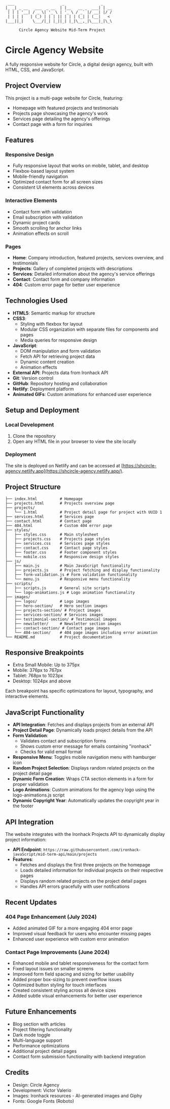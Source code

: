 ```
 ___                     _                _
|_ _| _ __   ___  _ __  | |__   __ _  ___| | __
 | | | '__| / _ \| '_ \ | '_ \ / _` |/ __| |/ /
 | | | |   | (_) | | | || | | | (_| | (__|   <
|___||_|    \___/|_| |_||_| |_|\__,_|\___|_|\_\

      Circle Agency Website Mid-Term Project
```

# Circle Agency Website

A fully responsive website for Circle, a digital design agency, built with HTML, CSS, and JavaScript.

## Project Overview

This project is a multi-page website for Circle, featuring:
- Homepage with featured projects and testimonials
- Projects page showcasing the agency's work
- Services page detailing the agency's offerings
- Contact page with a form for inquiries

## Features

### Responsive Design
- Fully responsive layout that works on mobile, tablet, and desktop
- Flexbox-based layout system
- Mobile-friendly navigation
- Optimized contact form for all screen sizes
- Consistent UI elements across devices

### Interactive Elements
- Contact form with validation
- Email subscription with validation
- Dynamic project cards
- Smooth scrolling for anchor links
- Animation effects on scroll

### Pages
- **Home**: Company introduction, featured projects, services overview, and testimonials
- **Projects**: Gallery of completed projects with descriptions
- **Services**: Detailed information about the agency's service offerings
- **Contact**: Contact form and company information
- **404**: Custom error page for better user experience

## Technologies Used

- **HTML5**: Semantic markup for structure
- **CSS3**:
  - Styling with flexbox for layout
  - Modular CSS organization with separate files for components and pages
  - Media queries for responsive design
- **JavaScript**:
  - DOM manipulation and form validation
  - Fetch API for retrieving project data
  - Dynamic content creation
  - Animation effects
- **External API**: Projects data from Ironhack API
- **Git**: Version control
- **GitHub**: Repository hosting and collaboration
- **Netlify**: Deployment platform
- **Animated GIFs**: Custom animations for enhanced user experience

## Setup and Deployment

### Local Development
1. Clone the repository
2. Open any HTML file in your browser to view the site locally

### Deployment
The site is deployed on Netlify and can be accessed at [https://shcircle-agency.netlify.app](https://shcircle-agency.netlify.app/).

## Project Structure

```
├── index.html          # Homepage
├── projects.html       # Projects overview page
├── projects/
│   └── 1.html          # Project detail page for project with UUID 1
├── services.html       # Services page
├── contact.html        # Contact page
├── 404.html            # Custom 404 error page
├── styles/
│   ├── styles.css      # Main stylesheet
│   ├── projects.css    # Projects page styles
│   ├── services.css    # Services page styles
│   ├── contact.css     # Contact page styles
│   ├── footer.css      # Footer component styles
│   └── mobile.css      # Responsive design styles
├── js/
│   ├── main.js         # Main JavaScript functionality
│   ├── projects.js     # Project fetching and display functionality
│   ├── form-validation.js # Form validation functionality
│   └── menu.js         # Responsive menu functionality
├── scripts/
│   ├── scripts.js      # General site scripts
│   └── logo-animations.js # Logo animation functionality
├── images/
│   ├── logos/          # Logo images
│   ├── hero-section/   # Hero section images
│   ├── projects-section/ # Project images
│   ├── services-section/ # Services images
│   ├── testimonial-section/ # Testimonial images
│   ├── newsletter/     # Newsletter section images
│   ├── contact-section/ # Contact page images
│   └── 404-section/    # 404 page images including error animation
└── README.md           # Project documentation
```

## Responsive Breakpoints

- Extra Small Mobile: Up to 375px
- Mobile: 376px to 767px
- Tablet: 768px to 1023px
- Desktop: 1024px and above

Each breakpoint has specific optimizations for layout, typography, and interactive elements.

## JavaScript Functionality

- **API Integration**: Fetches and displays projects from an external API
- **Project Detail Page**: Dynamically loads project details from the API
- **Form Validation**:
  - Validates contact and subscription forms
  - Shows custom error message for emails containing "ironhack"
  - Checks for valid email format
- **Responsive Menu**: Toggles mobile navigation menu with hamburger icon
- **Random Project Selection**: Displays random related projects on the project detail page
- **Dynamic Form Creation**: Wraps CTA section elements in a form for proper validation
- **Logo Animations**: Custom animations for the agency logo using the logo-animations.js script
- **Dynamic Copyright Year**: Automatically updates the copyright year in the footer

## API Integration

The website integrates with the Ironhack Projects API to dynamically display project information:

- **API Endpoint**: `https://raw.githubusercontent.com/ironhack-javaScript/mid-term-api/main/projects`
- **Features**:
  - Fetches and displays the first three projects on the homepage
  - Loads detailed information for individual projects on their respective pages
  - Displays random related projects on the project detail pages
  - Handles API errors gracefully with user notifications

## Recent Updates

### 404 Page Enhancement (July 2024)
- Added animated GIF for a more engaging 404 error page
- Improved visual feedback for users who encounter missing pages
- Enhanced user experience with custom error animation

### Contact Page Improvements (June 2024)
- Enhanced mobile and tablet responsiveness for the contact form
- Fixed layout issues on smaller screens
- Improved form field spacing and sizing for better usability
- Added proper box-sizing to prevent overflow issues
- Optimized button styling for touch interfaces
- Created consistent styling across all device sizes
- Added subtle visual enhancements for better user experience

## Future Enhancements

- Blog section with articles
- Project filtering functionality
- Dark mode toggle
- Multi-language support
- Performance optimizations
- Additional project detail pages
- Contact form submission functionality with backend integration

## Credits

- Design: Circle Agency
- Development: Victor Valerio
- Images: Ironhack resources - AI-generated images and Giphy
- Fonts: Google Fonts (Roboto)
